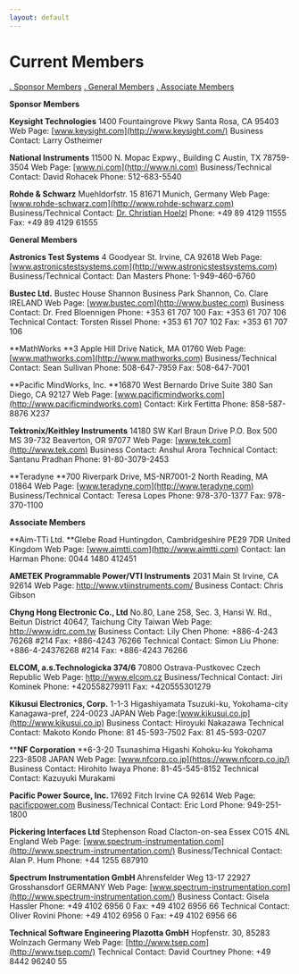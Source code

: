 ```yaml
---
layout: default
---
```


# Current Members

[. Sponsor Members](#sponsor)
[. General Members](#general)
[. Associate Members](#associate)

<span id="sponsor"></span>**Sponsor Members**

**Keysight Technologies**
1400 Fountaingrove Pkwy
Santa Rosa, CA 95403
Web Page: [www.keysight.com](http://www.keysight.com/)
Business Contact: Larry Ostheimer

**National Instruments**
11500 N. Mopac Expwy., Building C
Austin, TX 78759-3504
Web Page: [www.ni.com](http://www.ni.com)
Business/Technical Contact: David Rohacek
Phone: 512-683-5540

**Rohde & Schwarz**
Muehldorfstr. 15
81671 Munich, Germany
Web Page: [www.rohde-schwarz.com](http://www.rohde-schwarz.com)
Business/Technical Contact: [ Dr. Christian Hoelzl](mailto:%20christian.hoelzl@rohde-schwarz.com)
Phone: +49 89 4129 11555
Fax: +49 89 4129 61555

<span id="general"></span>**General Members**

**Astronics Test Systems**
4 Goodyear St.
Irvine, CA 92618
Web Page:
[www.astronicstestsystems.com](http://www.astronicstestsystems.com)
Business/Technical Contact:
Dan Masters
Phone: 1-949-460-6760

**Bustec Ltd.**
Bustec House
Shannon Business Park
Shannon, Co. Clare IRELAND
Web Page: [www.bustec.com](http://www.bustec.com)
Business Contact: Dr. Fred Bloennigen
Phone: +353 61 707 100
Fax: +353 61 707 106
Technical Contact: Torsten Rissel
Phone: +353 61 707 102
Fax: +353 61 707 106

**MathWorks
**3 Apple Hill Drive
Natick, MA 01760
Web Page: [www.mathworks.com](http://www.mathworks.com)
Business/Technical Contact: Sean Sullivan
Phone: 508-647-7959
Fax: 508-647-7001

**Pacific MindWorks, Inc.
**16870 West Bernardo Drive Suite 380
San Diego, CA 92127
Web Page: [www.pacificmindworks.com](http://www.pacificmindworks.com)
Contact: Kirk Fertitta
Phone: 858-587-8876 X237

**Tektronix/Keithley Instruments**
14180 SW Karl Braun Drive
P.O. Box 500
MS 39-732
Beaverton, OR 97077
Web Page: [www.tek.com](http://www.tek.com)
Business Contact: Anshul Arora
Technical Contact: Santanu Pradhan
Phone: 91-80-3079-2453

**Teradyne
**700 Riverpark Drive, MS-NR7001-2
North Reading, MA 01864
Web Page: [www.teradyne.com](http://www.teradyne.com)
Business/Technical Contact: Teresa Lopes
Phone: 978-370-1377
Fax: 978-370-1100

<span id="associate"></span>**Associate Members**

**Aim-TTi Ltd.
**<span lang="en-us" lang="en-us">Glebe Road</span>
<span lang="en-us" lang="en-us">Huntingdon, Cambridgeshire PE29 7DR
United Kingdom</span>
Web Page: [www.aimtti.com](http://www.aimtti.com)
Contact: <span lang="en-us" lang="en-us"></span>Ian Harman
Phone: <span lang="en-us" lang="en-us">0044 1480 412451</span>

**AMETEK Programmable Power/VTI Instruments**
2031 Main St
Irvine, CA 92614
Web Page: <http://www.vtiinstruments.com/>
Business Contact: Chris Gibson

<span style="height: 98px">**Chyng Hong Electronic Co., Ltd**
No.80, Lane 258, Sec. 3, Hansi W. Rd.,
Beitun District 40647, Taichung City Taiwan
Web Page: <http://www.idrc.com.tw>
Business Contact: Lily Chen
Phone: +886-4-243 76268 \#214
Fax: +886-4243 76266
Technical Contact: Simon Liu
Phone: +886-4-24376268 \#214
Fax: +886-4243 76266

</span>

<span style="height: 98px">**ELCOM, a.s.Technologicka 374/6**
70800 Ostrava-Pustkovec
Czech Republic
Web Page: <http://www.elcom.cz>
Business/Technical Contact: Jiri Kominek
Phone: +420558279911
Fax: +420555301279 </span>

**Kikusui Electronics, Corp.**
1-1-3 Higashiyamata
Tsuzuki-ku, Yokohama-city
Kanagawa-pref, 224-0023
JAPAN
<span lang="en-us" lang="en-us"></span>Web
Page:[www.kikusui.co.jp](http://www.kikusui.co.jp)
Business Contact: Hiroyuki Nakazawa
Technical Contact: Makoto Kondo
Phone: 81 45-593-7502
Fax: 81 45-593-0207

**<span style="height: 98px">**NF Corporation**
</span>**6-3-20 Tsunashima Higashi Kohoku-ku
Yokohama 223-8508
JAPAN
Web Page: [www.nfcorp.co.jp](https://www.nfcorp.co.jp/)
Business Contact: Hirohito Iwaya
Phone: 81-45-545-8152
Technical Contact: Kazuyuki Murakami

**<span style="height: 98px">**Pacific Power Source, Inc.**
</span>** 17692 Fitch Irvine
CA 92614
Web Page: [pacificpower.com](https://pacificpower.com/)
Business/Technical Contact: Eric Lord
Phone: 949-251-1800

**<span style="height: 98px">**Pickering Interfaces Ltd**
</span>** Stephenson Road
Clacton-on-sea Essex CO15 4NL
England
Web Page:
[www.spectrum-instrumentation.com](http://www.spectrum-instrumentation.com/)
Business/Technical Contact: Alan P. Hum
Phone: +44 1255 687910

**<span style="height: 98px">**Spectrum Instrumentation GmbH**
</span>**<span style="height: 98px"> Ahrensfelder Weg 13-17
22927 Grosshansdorf
GERMANY
Web Page:
[www.spectrum-instrumentation.com](http://www.spectrum-instrumentation.com/)
Business Contact: Gisela Hassler
Phone: +49 4102 6956 0
Fax: +49 4102 6956 66
Technical Contact: Oliver Rovini
Phone: +49 4102 6956 0
Fax: +49 4102 6956 66</span>

**Technical Software Engineering Plazotta GmbH**
Hopfenstr. 30, 85283 Wolnzach
Germany
Web Page: [http://www.tsep.com](http://www.tsep.com/)
Technical Contact:
David Courtney
Phone: +49 8442 96240 55

